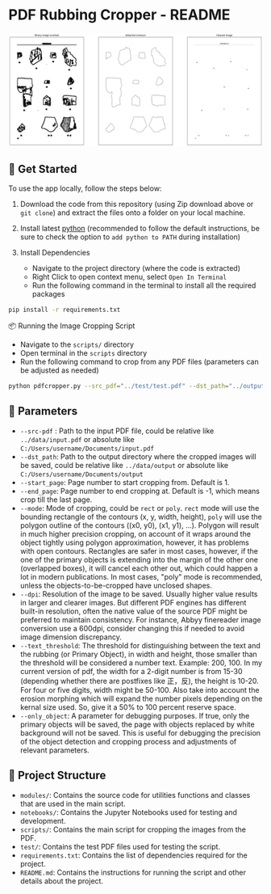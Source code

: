 # PDF Rubbing Cropper - README

![pdfcropper](example.png)

## 🚀 Get Started

To use the app locally, follow the steps below:

1. Download the code from this repository (using Zip download above or `git clone`) and extract the files onto a folder on your local machine.
2. Install latest [python](https://www.python.org/downloads/) (recommended to follow the default instructions, be sure to check the option to `add python to PATH` during installation)
3. Install Dependencies

   - Navigate to the project directory (where the code is extracted)
   - Right Click to open context menu, select `Open In Terminal`
   - Run the following command in the terminal to install all the required packages

```bash
pip install -r requirements.txt
```

📦 Running the Image Cropping Script

- Navigate to the `scripts/` directory
- Open terminal in the `scripts` directory
- Run the following command to crop from any PDF files (parameters can be adjusted as needed)

```bash
python pdfcropper.py --src_pdf="../test/test.pdf" --dst_path="../output" --mode="poly" --dpi=600 --start_page=1 --end_page=-1 --text_threshold="200, 100" --only_object=True
```

## 📝 Parameters

- `--src-pdf` : Path to the input PDF file, could be relative like `../data/input.pdf` or absolute like `C:/Users/username/Documents/input.pdf`
- `--dst_path`: Path to the output directory where the cropped images will be saved, could be relative like `../data/output` or absolute like `C:/Users/username/Documents/output`
- `--start_page`: Page number to start cropping from. Default is 1.
- `--end_page`: Page number to end cropping at. Default is -1, which means crop till the last page.
- `--mode`: Mode of cropping, could be `rect` or `poly`. `rect` mode will use the bounding rectangle of the contours (x, y, width, height), `poly` will use the polygon outline of the contours ((x0, y0), (x1, y1), ...). Polygon will result in much higher precision cropping, on account of it wraps around the object tightly using polygon approximation, however, it has problems with open contours. Rectangles are safer in most cases, however, if the one of the primary objects is extending into the margin of the other one (overlapped boxes), it will cancel each other out, which could happen a lot in modern publications. In most cases, "poly" mode is recommended, unless the objects-to-be-cropped have unclosed shapes.
- `--dpi`: Resolution of the image to be saved. Usually higher value results in larger and clearer images. But different PDF engines has different built-in resolution, often the native value of the source PDF might be preferred to maintain consistency. For instance, Abbyy finereader image conversion use a 600dpi, consider changing this if needed to avoid image dimension discrepancy.
- `--text_threshold`: The threshold for distinguishing between the text and the rubbing (or Primary Object), in width and height, those smaller than the threshold will be considered a number text. Example: 200, 100. In my current version of pdf, the width for a 2-digit number is from 15-30 (depending whether there are postfixes like 正，反), the height is 10-20. For four or five digits, width might be 50-100. Also take into account the erosion morphing which will expand the number pixels depending on the kernal size used. So, give it a 50% to 100 percent reserve space.
- `--only_object`: A parameter for debugging purposes. If true, only the primary objects will be saved, the page with objects replaced by white background will not be saved. This is useful for debugging the precision of the object detection and cropping process and adjustments of relevant parameters.

## 🌲 Project Structure

- `modules/`: Contains the source code for utilities functions and classes that are used in the main script.
- `notebooks/`: Contains the Jupyter Notebooks used for testing and development.
- `scripts/`: Contains the main script for cropping the images from the PDF.
- `test/`: Contains the test PDF files used for testing the script.
- `requirements.txt`: Contains the list of dependencies required for the project.
- `README.md`: Contains the instructions for running the script and other details about the project.
